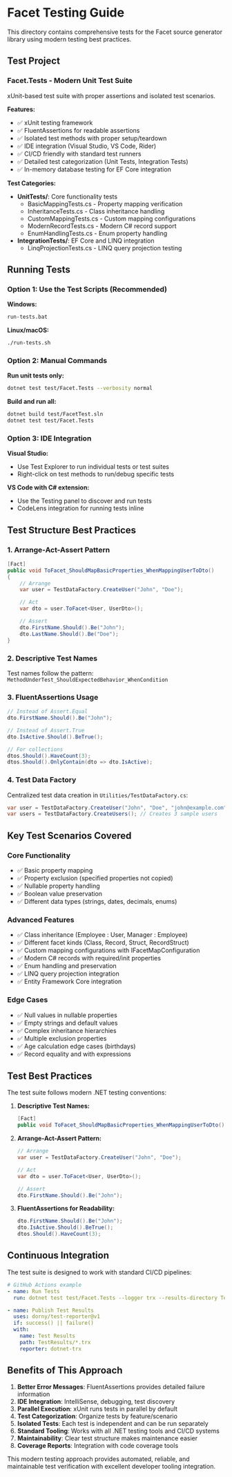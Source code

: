 # Facet Testing Guide

This directory contains comprehensive tests for the Facet source generator library using modern testing best practices.

## Test Project

### Facet.Tests - Modern Unit Test Suite
xUnit-based test suite with proper assertions and isolated test scenarios.

**Features:**
- ✅ xUnit testing framework
- ✅ FluentAssertions for readable assertions  
- ✅ Isolated test methods with proper setup/teardown
- ✅ IDE integration (Visual Studio, VS Code, Rider)
- ✅ CI/CD friendly with standard test runners
- ✅ Detailed test categorization (Unit Tests, Integration Tests)
- ✅ In-memory database testing for EF Core integration

**Test Categories:**
- **UnitTests/**: Core functionality tests
  - BasicMappingTests.cs - Property mapping verification
  - InheritanceTests.cs - Class inheritance handling
  - CustomMappingTests.cs - Custom mapping configurations
  - ModernRecordTests.cs - Modern C# record support
  - EnumHandlingTests.cs - Enum property handling
- **IntegrationTests/**: EF Core and LINQ integration
  - LinqProjectionTests.cs - LINQ query projection testing

## Running Tests

### Option 1: Use the Test Scripts (Recommended)

**Windows:**
```cmd
run-tests.bat
```

**Linux/macOS:**
```bash
./run-tests.sh
```

### Option 2: Manual Commands

**Run unit tests only:**
```bash
dotnet test test/Facet.Tests --verbosity normal
```


**Build and run all:**
```bash
dotnet build test/FacetTest.sln
dotnet test test/Facet.Tests
```

### Option 3: IDE Integration

**Visual Studio:**
- Use Test Explorer to run individual tests or test suites
- Right-click on test methods to run/debug specific tests

**VS Code with C# extension:**
- Use the Testing panel to discover and run tests
- CodeLens integration for running tests inline

## Test Structure Best Practices

### 1. Arrange-Act-Assert Pattern
```csharp
[Fact]
public void ToFacet_ShouldMapBasicProperties_WhenMappingUserToDto()
{
    // Arrange
    var user = TestDataFactory.CreateUser("John", "Doe");

    // Act  
    var dto = user.ToFacet<User, UserDto>();

    // Assert
    dto.FirstName.Should().Be("John");
    dto.LastName.Should().Be("Doe");
}
```

### 2. Descriptive Test Names
Test names follow the pattern: `MethodUnderTest_ShouldExpectedBehavior_WhenCondition`

### 3. FluentAssertions Usage
```csharp
// Instead of Assert.Equal
dto.FirstName.Should().Be("John");

// Instead of Assert.True
dto.IsActive.Should().BeTrue();

// For collections
dtos.Should().HaveCount(3);
dtos.Should().OnlyContain(dto => dto.IsActive);
```

### 4. Test Data Factory
Centralized test data creation in `Utilities/TestDataFactory.cs`:
```csharp
var user = TestDataFactory.CreateUser("John", "Doe", "john@example.com");
var users = TestDataFactory.CreateUsers(); // Creates 3 sample users
```

## Key Test Scenarios Covered

### Core Functionality
- ✅ Basic property mapping
- ✅ Property exclusion (specified properties not copied)
- ✅ Nullable property handling
- ✅ Boolean value preservation
- ✅ Different data types (strings, dates, decimals, enums)

### Advanced Features
- ✅ Class inheritance (Employee : User, Manager : Employee)
- ✅ Different facet kinds (Class, Record, Struct, RecordStruct)
- ✅ Custom mapping configurations with IFacetMapConfiguration
- ✅ Modern C# records with required/init properties
- ✅ Enum handling and preservation
- ✅ LINQ query projection integration
- ✅ Entity Framework Core integration

### Edge Cases
- ✅ Null values in nullable properties
- ✅ Empty strings and default values
- ✅ Complex inheritance hierarchies
- ✅ Multiple exclusion properties
- ✅ Age calculation edge cases (birthdays)
- ✅ Record equality and with expressions

## Test Best Practices

The test suite follows modern .NET testing conventions:

1. **Descriptive Test Names:**
   ```csharp
   [Fact]
   public void ToFacet_ShouldMapBasicProperties_WhenMappingUserToDto()
   ```

2. **Arrange-Act-Assert Pattern:**
   ```csharp
   // Arrange
   var user = TestDataFactory.CreateUser("John", "Doe");
   
   // Act
   var dto = user.ToFacet<User, UserDto>();
   
   // Assert
   dto.FirstName.Should().Be("John");
   ```

3. **FluentAssertions for Readability:**
   ```csharp
   dto.FirstName.Should().Be("John");
   dto.IsActive.Should().BeTrue();
   dtos.Should().HaveCount(3);
   ```

## Continuous Integration

The test suite is designed to work with standard CI/CD pipelines:

```yaml
# GitHub Actions example
- name: Run Tests
  run: dotnet test test/Facet.Tests --logger trx --results-directory TestResults

- name: Publish Test Results  
  uses: dorny/test-reporter@v1
  if: success() || failure()
  with:
    name: Test Results
    path: TestResults/*.trx
    reporter: dotnet-trx
```

## Benefits of This Approach

1. **Better Error Messages**: FluentAssertions provides detailed failure information
2. **IDE Integration**: IntelliSense, debugging, test discovery
3. **Parallel Execution**: xUnit runs tests in parallel by default
4. **Test Categorization**: Organize tests by feature/scenario
5. **Isolated Tests**: Each test is independent and can be run separately
6. **Standard Tooling**: Works with all .NET testing tools and CI/CD systems
7. **Maintainability**: Clear test structure makes maintenance easier
8. **Coverage Reports**: Integration with code coverage tools

This modern testing approach provides automated, reliable, and maintainable test verification with excellent developer tooling integration.